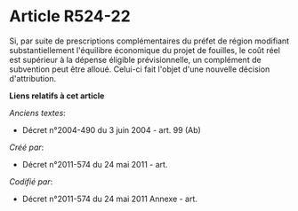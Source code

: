 # Article R524-22

Si, par suite de prescriptions complémentaires du préfet de région modifiant substantiellement l'équilibre économique du
projet de fouilles, le coût réel est supérieur à la dépense éligible prévisionnelle, un complément de subvention peut être
alloué. Celui-ci fait l'objet d'une nouvelle décision d'attribution.

**Liens relatifs à cet article**

_Anciens textes_:

  - Décret n°2004-490 du 3 juin 2004 - art. 99 (Ab)

_Créé par_:

  - Décret n°2011-574 du 24 mai 2011  - art.

_Codifié par_:

  - Décret n°2011-574 du 24 mai 2011 Annexe - art.
